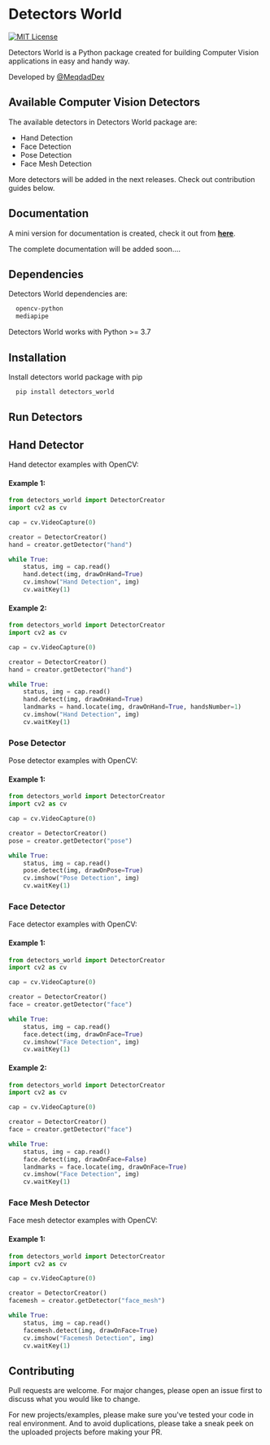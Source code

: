 # Detectors World
[![MIT License](https://img.shields.io/badge/License-MIT-green.svg)](https://choosealicense.com/licenses/mit/)

Detectors World is a Python package created for building Computer Vision applications in easy and handy way.

Developed by [@MeqdadDev](https://www.github.com/MeqdadDev)


## Available Computer Vision Detectors
The available detectors in Detectors World package are: 
- Hand Detection
- Face Detection
- Pose Detection
- Face Mesh Detection

More detectors will be added in the next releases. Check out contribution guides below.


## Documentation

A mini version for documentation is created, check it out from <b>[here](https://github.com/MeqdadDev/detectors-world)</b>.

The complete documentation will be added soon....


## Dependencies

Detectors World dependencies are:

```bash
  opencv-python
  mediapipe
```

Detectors World works with Python >= 3.7

## Installation

Install detectors world package with pip

```bash
  pip install detectors_world
```


## Run Detectors

## Hand Detector

Hand detector examples with OpenCV:

#### Example 1:

```python
from detectors_world import DetectorCreator
import cv2 as cv

cap = cv.VideoCapture(0)

creator = DetectorCreator()
hand = creator.getDetector("hand")

while True:
    status, img = cap.read()
    hand.detect(img, drawOnHand=True)
    cv.imshow("Hand Detection", img)
    cv.waitKey(1)
```

#### Example 2:

```python
from detectors_world import DetectorCreator
import cv2 as cv

cap = cv.VideoCapture(0)

creator = DetectorCreator()
hand = creator.getDetector("hand")

while True:
    status, img = cap.read()
    hand.detect(img, drawOnHand=True)
    landmarks = hand.locate(img, drawOnHand=True, handsNumber=1)
    cv.imshow("Hand Detection", img)
    cv.waitKey(1)
```

### Pose Detector

Pose detector examples with OpenCV:

#### Example 1:

```python
from detectors_world import DetectorCreator
import cv2 as cv

cap = cv.VideoCapture(0)

creator = DetectorCreator()
pose = creator.getDetector("pose")

while True:
    status, img = cap.read()
    pose.detect(img, drawOnPose=True)
    cv.imshow("Pose Detection", img)
    cv.waitKey(1)
```

### Face Detector

Face detector examples with OpenCV:

#### Example 1:

```python
from detectors_world import DetectorCreator
import cv2 as cv

cap = cv.VideoCapture(0)

creator = DetectorCreator()
face = creator.getDetector("face")

while True:
    status, img = cap.read()
    face.detect(img, drawOnFace=True)
    cv.imshow("Face Detection", img)
    cv.waitKey(1)
```

#### Example 2:

```python
from detectors_world import DetectorCreator
import cv2 as cv

cap = cv.VideoCapture(0)

creator = DetectorCreator()
face = creator.getDetector("face")

while True:
    status, img = cap.read()
    face.detect(img, drawOnFace=False)
    landmarks = face.locate(img, drawOnFace=True)
    cv.imshow("Face Detection", img)
    cv.waitKey(1)
```

### Face Mesh Detector

Face mesh detector examples with OpenCV:

#### Example 1:

```python
from detectors_world import DetectorCreator
import cv2 as cv

cap = cv.VideoCapture(0)

creator = DetectorCreator()
facemesh = creator.getDetector("face_mesh")

while True:
    status, img = cap.read()
    facemesh.detect(img, drawOnFace=True)
    cv.imshow("Facemesh Detection", img)
    cv.waitKey(1)
```


## Contributing

Pull requests are welcome. For major changes, please open an issue first to discuss what you would like to change.

For new projects/examples, please make sure you've tested your code in real environment. And to avoid duplications, please take a sneak peek on the uploaded projects before making your PR.
